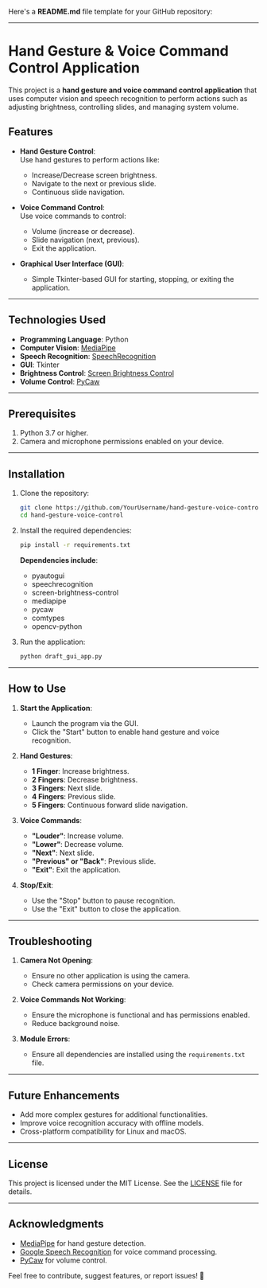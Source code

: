 Here's a **README.md** file template for your GitHub repository:

---

# Hand Gesture & Voice Command Control Application

This project is a **hand gesture and voice command control application** that uses computer vision and speech recognition to perform actions such as adjusting brightness, controlling slides, and managing system volume.

## Features

- **Hand Gesture Control**:  
  Use hand gestures to perform actions like:
  - Increase/Decrease screen brightness.
  - Navigate to the next or previous slide.
  - Continuous slide navigation.

- **Voice Command Control**:  
  Use voice commands to control:
  - Volume (increase or decrease).
  - Slide navigation (next, previous).
  - Exit the application.

- **Graphical User Interface (GUI)**:  
  - Simple Tkinter-based GUI for starting, stopping, or exiting the application.

---

## Technologies Used

- **Programming Language**: Python
- **Computer Vision**: [MediaPipe](https://mediapipe.dev)
- **Speech Recognition**: [SpeechRecognition](https://pypi.org/project/SpeechRecognition/)
- **GUI**: Tkinter
- **Brightness Control**: [Screen Brightness Control](https://pypi.org/project/screen-brightness-control/)
- **Volume Control**: [PyCaw](https://pypi.org/project/pycaw/)

---

## Prerequisites

1. Python 3.7 or higher.
2. Camera and microphone permissions enabled on your device.

---

## Installation

1. Clone the repository:
   ```bash
   git clone https://github.com/YourUsername/hand-gesture-voice-control.git
   cd hand-gesture-voice-control
   ```

2. Install the required dependencies:
   ```bash
   pip install -r requirements.txt
   ```

   **Dependencies include**:
   - pyautogui
   - speechrecognition
   - screen-brightness-control
   - mediapipe
   - pycaw
   - comtypes
   - opencv-python

3. Run the application:
   ```bash
   python draft_gui_app.py
   ```

---

## How to Use

1. **Start the Application**:
   - Launch the program via the GUI.
   - Click the "Start" button to enable hand gesture and voice recognition.

2. **Hand Gestures**:
   - **1 Finger**: Increase brightness.
   - **2 Fingers**: Decrease brightness.
   - **3 Fingers**: Next slide.
   - **4 Fingers**: Previous slide.
   - **5 Fingers**: Continuous forward slide navigation.

3. **Voice Commands**:
   - **"Louder"**: Increase volume.
   - **"Lower"**: Decrease volume.
   - **"Next"**: Next slide.
   - **"Previous" or "Back"**: Previous slide.
   - **"Exit"**: Exit the application.

4. **Stop/Exit**:
   - Use the "Stop" button to pause recognition.
   - Use the "Exit" button to close the application.

---

## Troubleshooting

1. **Camera Not Opening**:
   - Ensure no other application is using the camera.
   - Check camera permissions on your device.

2. **Voice Commands Not Working**:
   - Ensure the microphone is functional and has permissions enabled.
   - Reduce background noise.

3. **Module Errors**:
   - Ensure all dependencies are installed using the `requirements.txt` file.

---

## Future Enhancements

- Add more complex gestures for additional functionalities.
- Improve voice recognition accuracy with offline models.
- Cross-platform compatibility for Linux and macOS.

---

## License

This project is licensed under the MIT License. See the [LICENSE](LICENSE) file for details.

---

## Acknowledgments

- [MediaPipe](https://mediapipe.dev) for hand gesture detection.
- [Google Speech Recognition](https://pypi.org/project/SpeechRecognition/) for voice command processing.
- [PyCaw](https://github.com/AndreMiras/pycaw) for volume control.

Feel free to contribute, suggest features, or report issues! 🎉
